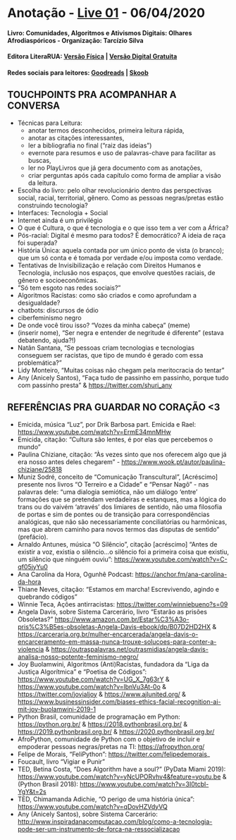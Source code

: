 [repo-clube]: https://github.com/inspiradanacomputacao/clubeleiturainspirada

[livro01-compre]: http://www.literarua.com.br/livro/olhares-afrodiasporicos
[livro01-ebook]: https://bit.ly/ComunidadesDigitais
[livro01-skoob]: https://www.skoob.com.br/comunidades-algoritmos-e-ativismos-digitais-1136137ed1139762.html
[livro01-goodreads]: https://www.goodreads.com/book/show/53005858-comunidades-algoritmos-e-ativismos-digitais

[link-live]: https://youtu.be/lZjSEpgFTh0

# Anotação - [Live 01][link-live] - 06/04/2020
#### Livro: Comunidades, Algoritmos e Ativismos Digitais: Olhares Afrodiaspóricos - Organização: Tarcízio Silva
#### Editora LiteraRUA: [Versão Física][livro01-compre] | [Versão Digital Gratuita][livro01-ebook]
#### Redes sociais para leitores: [Goodreads][livro01-goodreads] | [Skoob][livro01-skoob]


## TOUCHPOINTS PRA ACOMPANHAR A CONVERSA

  - Técnicas para Leitura:
    + anotar termos desconhecidos, primeira leitura rápida,
    + anotar as citações interessantes,
    + ler a bibliografia no final (“raiz das ideias”)
    + evernote para resumos e uso de palavras-chave para facilitar as buscas,
    + ler no PlayLivros que já gera documento com as anotações,
    + criar perguntas após cada capítulo como forma de ampliar a visão da leitura.
  - Escolha do livro: pelo olhar revolucionário dentro das perspectivas social, racial, territorial, gênero. Como as pessoas negras/pretas estão construindo tecnologia?
  - Interfaces: Tecnologia + Social
  - Internet ainda é um privilégio
  - O que é Cultura, o que é tecnologia e o que isso tem a ver com a África?
  - Pós-racial: Digital é mesmo para todos? É democrático? A ideia de raça foi superada?
  - História Única: aquela contada por um único ponto de vista (o branco); que um só conta e é tomada por verdade e/ou imposta como verdade.
  - Tentativas de Invisibilização e relação com Direitos Humanos e Tecnologia, inclusão nos espaços, que envolve questões raciais, de gênero e socioeconômicas.
  - ”Só tem esgoto nas redes sociais?”
  - Algoritmos Racistas: como são criados e como aprofundam a desigualdade?
  - chatbots: discursos de ódio
  - ciberfeminismo negro
  - De onde você tirou isso? “Vozes da minha cabeça” (meme)
  - (inserir nome), “Ser negra e entender de negritude é diferente” (estava debatendo, ajuda?!)
  - Natãn Santana, “Se pessoas criam tecnologias e tecnologias conseguem ser racistas, que tipo de mundo é gerado com essa problemática?”
  - Lidy Monteiro, “Muitas coisas não chegam pela meritocracia do tentar”
  - Any (Anicely Santos), “Faça tudo de passinho em passinho, porque tudo com passinho presta” & https://twitter.com/shuri_any 


## REFERÊNCIAS PRA GUARDAR NO CORAÇÃO <3

  - Emicida, música “Luz”, por Drik Barbosa part. Emicida e Rael: https://www.youtube.com/watch?v=ErmE34mnMHw
  - Emicida, citação: “Cultura são lentes, é por elas que percebemos o mundo”
  - Paulina Chiziane, citação: “Às vezes sinto que nos oferecem algo que já era nosso antes deles chegarem” - https://www.wook.pt/autor/paulina-chiziane/25818
  - Muniz Sodré, conceito de “Comunicação Transcultural”, [Acréscimo] presente nos livros “O Terreiro e a Cidade” e “Pensar Nagô” - nas palavras dele: “uma dialogia semiótica, não um diálogo ‘entre’ formações que se pretendam verdadeiras e estanques, mas a lógica do trans ou do vaivém ‘através’ dos limiares de sentido, não uma filosofia de portas e sim de pontes ou de transição para correspondências analógicas, que não são necessariamente conciliatórias ou harmônicas, mas que abrem caminho para novos termos das disputas de sentido” (prefácio).
  - Arnaldo Antunes, música “O Silêncio”, citação [acréscimo] “Antes de existir a voz, existia o silêncio...o silêncio foi a primeira coisa que existiu, um silêncio que ninguém ouviu”: https://www.youtube.com/watch?v=C-qf05jyYu0
  - Ana Carolina da Hora, Ogunhê Podcast: https://anchor.fm/ana-carolina-da-hora
  - Thiane Neves, citação: “Estamos em marcha! Escrevivendo, agindo e quebrando códigos”
  - Winnie Teca, Ações antirracistas: https://twitter.com/winniebueno?s=09
  - Angela Davis, sobre Sistema Carcerário, livro “Estarão as prisões Obsoletas?” https://www.amazon.com.br/Estar%C3%A3o-pris%C3%B5es-obsoletas-Angela-Davis-ebook/dp/B07D2HD2HX & https://carceraria.org.br/mulher-encarcerada/angela-davis-o-encarceramento-em-massa-nunca-trouxe-solucoes-para-conter-a-violencia & https://outraspalavras.net/outrasmidias/angela-davis-analisa-nosso-potente-feminismo-negro/
  - Joy Buolamwini, Algoritmos (Anti)Racistas, fundadora da “Liga da Justiça Algorítmica” e “Poetisa de Códigos”: https://www.youtube.com/watch?v=UG_X_7g63rY & https://www.youtube.com/watch?v=lbnVu3At-0o & https://twitter.com/jovialjoy & https://www.ajlunited.org/ & https://www.businessinsider.com/biases-ethics-facial-recognition-ai-mit-joy-buolamwini-2019-1 
  - Python Brasil, comunidade de programação em Python: https://python.org.br/ & https://2018.pythonbrasil.org.br/ & https://2019.pythonbrasil.org.br/ & https://2020.pythonbrasil.org.br/ 
  - AfroPython, comunidade de Python com o objetivo de incluir e empoderar pessoas negras/pretas na TI: https://afropython.org/
  - Felipe de Morais, “FeliPython”: https://twitter.com/felipedemorais_
  - Foucault, livro “Vigiar e Punir”
  - TED, Betina Costa, “Does Algorithm have a soul?” (PyData Miami 2019): https://www.youtube.com/watch?v=yNcUPORvhv4&feature=youtu.be & (Python Brasil 2018): https://www.youtube.com/watch?v=3I0tcbl-YgY&t=2s
  - TED, Chimamanda Adichie, “O perigo de uma história única”: https://www.youtube.com/watch?v=qDovHZVdyVQ
  - Any (Anicely Santos), sobre Sistema Carcerário: http://www.inspiradanacomputacao.com/blog/como-a-tecnologia-pode-ser-um-instrumento-de-forca-na-ressocializacao
